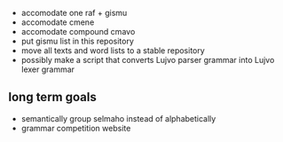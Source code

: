 - accomodate one raf + gismu
- accomodate cmene
- accomodate compound cmavo
- put gismu list in this repository
- move all texts and word lists to a stable repository
- possibly make a script that converts Lujvo parser grammar into Lujvo lexer grammar

## long term goals
- semantically group selmaho instead of alphabetically
- grammar competition website